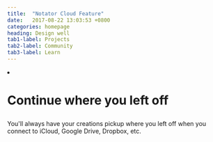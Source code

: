 ```yaml
---
title:  "Notator Cloud Feature"
date:   2017-08-22 13:03:53 +0800
categories: homepage
heading: Design well
tab1-label: Projects
tab2-label: Community
tab3-label: Learn
---
```

<li class="col-6-12 left box-73">
<h1 class="ae-2">

Continue where you left off

</h1>
<div class="ae-3" markdown="1">

You'll always have your creations pickup where you left off when you connect to iCloud, Google Drive, Dropbox, etc.

</div>

<!-- <div class="ae-4" markdown="1">

In other words, they had removed all the graphic design from these photographs.

</div> -->
</li>



